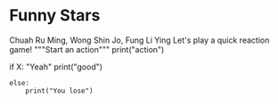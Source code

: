 # Funny Stars
Chuah Ru Ming, Wong Shin Jo, Fung Li Ying
Let's play a quick reaction game!
   """Start an action"""
   print("action")
   
   if X: "Yeah"
         print("good")
    
    else: 
        print("You lose")
   
   
